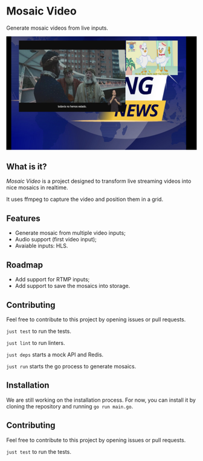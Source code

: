 # Mosaic Video

Generate mosaic videos from live inputs.

![Mosaic with two input videos and a background image](docs/static/sample.png)

## What is it?

*Mosaic Video* is a project designed to transform live streaming videos into nice mosaics in realtime.

It uses ffmpeg to capture the video and position them in a grid.

## Features

* Generate mosaic from multiple video inputs;
* Audio support (first video input);
* Avaiable inputs: HLS.

## Roadmap

* Add support for RTMP inputs;
* Add support to save the mosaics into storage.

## Contributing

Feel free to contribute to this project by opening issues or pull requests.

`just test` to run the tests.

`just lint` to run linters.

`just deps` starts a mock API and Redis.

`just run` starts the go process to generate mosaics.

## Installation

We are still working on the installation process. For now, you can install it by cloning the repository and running `go run main.go`.

## Contributing

Feel free to contribute to this project by opening issues or pull requests.

`just test` to run the tests.
